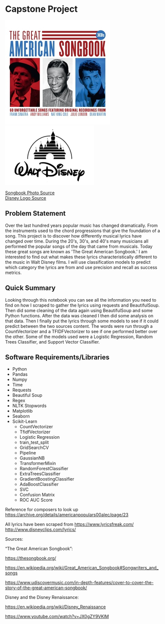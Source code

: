 # Capstone Project
![](images/TheGreatAmericanSongbook_Pack1.jpg) ![](images/Walt-Disney-logo.png)

[Songbook Photo Source](https://www.demonmusicgroup.co.uk/catalogue/releases/the-great-american-songbook/) 
<br>[Disney Logo Source](https://1000logos.net/walt-disney-logo/)
## Problem Statement

Over the last hundred years popular music has changed dramatically. From the instruments used to the chord progressions that give the foundation of a song. This project is to discover how differently musical lyrics have changed over time. During the 20's, 30's, and 40's many musicians all performed the popular songs of the day that came from musicals. Today these great songs are known as 'The Great American Songbook.' I am interested to find out what makes these lyrics characteristically different to the music in Walt Disney films. I will use classification models to predict which category the lyrics are from and use precision and recall as success metrics. 

## Quick Summary
Looking through this notebook you can see all the information you need to find on how I scraped to gather the lyrics using requests and BeautifulSoup. Then did some cleaning of the data again using BeautifulSoup and some Python functions. After the data was cleaned I then did some analysis on that data. Then I finally put the lyrics through some models to see if it could predict between the two sources content. The words were run through a CountVectorizer and a TFIDFVectorizer to see if one performed better over the other. Some of the models used were a Logistic Regression, Random Trees Classifier, and Support Vector Classifier.

## Software Requirements/Libraries
- Python
- Pandas
- Numpy
- Time
- Requests
- Beautiful Soup
- Regex
- NLTK Stopwords
- Matplotlib
- Seaborn
- Scikit-Learn 
  - CountVectorizer
  - TfidfVectorizer
  - Logistic Regression
  - train_test_split
  - GridSearchCV
  - Pipeline
  - GaussianNB
  - TransformerMixin
  - RandomForestClassifier
  - ExtraTreesClassifier
  - GradientBoostingClassifier
  - AdaBoostClassifier
  - SVC
  - Confusion Matrix
  - ROC AUC Score


Reference for composers to look up https://archive.org/details/americanpopulars00alec/page/23

All lyrics have been scraped from 
https://www.lyricsfreak.com/
http://www.disneyclips.com/lyrics/

Sources:

“The Great American Songbook”:

https://thesongbook.org/

https://en.wikipedia.org/wiki/Great_American_Songbook#Songwriters_and_songs

https://www.udiscovermusic.com/in-depth-features/cover-to-cover-the-story-of-the-great-american-songbook/

Disney and the Disney Renaissance:

https://en.wikipedia.org/wiki/Disney_Renaissance

https://www.youtube.com/watch?v=JX0gZY9VKlM
